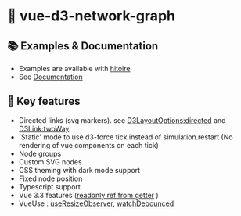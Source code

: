 # 🔆 vue-d3-network-graph

## 📚 Examples & Documentation

- Examples are available with [hitoire](https://la-fabrique.github.io/vue-d3-network-graph/histoire/)
- See [Documentation](https://la-fabrique.github.io/vue-d3-network-graph/)

## 💫 Key features

- Directed links (svg markers). see [D3LayoutOptions:directed](https://la-fabrique.github.io/vue-d3-network-graph/modules.md#d3layoutoptions) and [D3Link:twoWay](https://la-fabrique.github.io/vue-d3-network-graph/modules.md#d3link)
- 'Static' mode to use d3-force tick instead of simulation.restart (No rendering of vue components on each tick)
- Node groups
- Custom SVG nodes
- CSS theming with dark mode support
- Fixed node position
- Typescript support
- Vue 3.3 features ([readonly ref from getter](https://vuejs.org/api/reactivity-utilities.html#toref) )
- VueUse : [useResizeObserver](https://vueuse.org/core/useResizeObserver/), [watchDebounced](https://vueuse.org/shared/watchDebounced/#watchdebounced)
